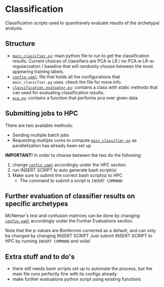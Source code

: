 # Classification

Classification scripts used to quantitavely evaluate results of the archetypal analysis.

## Structure
- [`main_classifier.py`](./main_classifier.py): main python file to run to get the classification results. Current choices of classifiers are PCA w LR / no PCA w LR-w-regularization / baseline that will randomly choose between the most appearing training labels.
- [`config.yaml`](./config.yaml): file that holds all the configurations that `main_classifier.py` uses. check the file for more info.
- [`classification_evaluator.py`](classification_evaluator.py): contains a class with static methods that can used for evaluating classification results.
- [`pca.py`](./pca.py): contains a function that performs pca over given data 

## Submitting jobs to HPC
There are two available methods:
- Sending multiple batch jobs 
- Requesting multiple cores to compute [`main_classifier.py`](./main_classifier.py) as parallelization has already been set up

__IMPORTANT!__
In order to choose between the two do the following:
1. change [`config.yaml`](./config.yaml) accordingly under the HPC section.
2. run INSERT SCRIPT to auto generate bash script(s)
3. Make sure to submit the correct bash script(s) to HPC
    - The command to submit a script is `INSERT COMMAND`

## Further evaluation of classifier results on specific archetypes
McNemar's test and confusion matrices can be done by changing [`config.yaml`](./config.yaml) accordingly under the Further Evaluations section.

Note that the p-values are Bonferroni corrected as a default, and can only be changed by changing INSERT SCRIPT 
Just submit INSERT SCRIPT to HPC by running `INSERT COMMAND` and voila! 

## Extra stuff and to do's
- there still needs bash scripts set up to automate the process, but the main file runs perfectly fine with its configs already
- make further evaluations python script using existing functions
